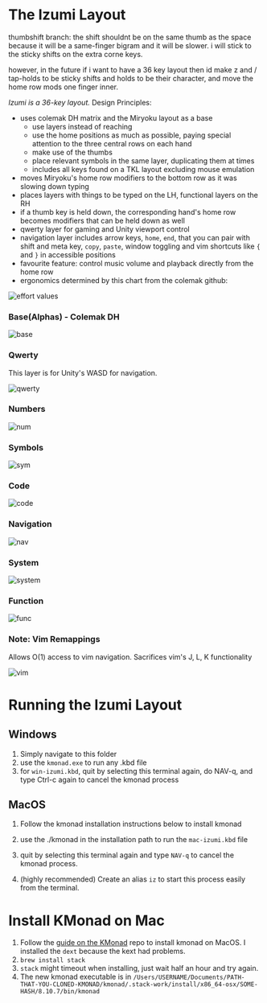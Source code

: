 # The Izumi Layout

thumbshift branch: the shift shouldnt be on the same thumb as the space because it will be a same-finger bigram and it will be slower. i will stick to the sticky shifts on the extra corne keys.

however, in the future if i want to have a 36 key layout then id make z and / tap-holds to be sticky shifts and holds to be their character, and move the home row mods one finger inner.

*Izumi is a 36-key layout.* Design Principles:
- uses colemak DH matrix and the Miryoku layout as a base
    - use layers instead of reaching
    - use the home positions as much as possible, paying special attention to the three central rows on each hand
    - make use of the thumbs
    - place relevant symbols in the same layer, duplicating them at times
    - includes all keys found on a TKL layout excluding mouse emulation
- moves Miryoku's home row modifiers to the bottom row as it was slowing down typing
- places layers with things to be typed on the LH, functional layers on the RH
- if a thumb key is held down, the corresponding hand's home row becomes modifiers that can be held down as well
- qwerty layer for gaming and Unity viewport control
- navigation layer includes arrow keys, `home`, `end`, that you can pair with shift and meta key, `copy`, `paste`, window toggling and vim shortcuts like `{` and `}` in accessible positions
- favourite feature: control music volume and playback directly from the home row
- ergonomics determined by this chart from the colemak github:

![effort values](./imgs/effort.png)

### Base(Alphas) - Colemak DH

![base](./imgs/base.png)

### Qwerty

This layer is for Unity's WASD for navigation. 

![qwerty](./imgs/qwerty.png)

### Numbers

![num](./imgs/num.png)

### Symbols

![sym](./imgs/sym.png)

### Code

![code](./imgs/code.png)

### Navigation

![nav](./imgs/nav.png)

### System

![system](./imgs/sys.png)

### Function

![func](./imgs/fn.png)

### Note: Vim Remappings

Allows O(1) access to vim navigation. Sacrifices vim's J, L, K functionality

![vim](./imgs/vim-remap.png)

# Running the Izumi Layout

## Windows
1. Simply navigate to this folder
2. use the `kmonad.exe` to run any .kbd file
3. for `win-izumi.kbd`, quit by selecting this terminal again, do NAV-q, and type Ctrl-c again to cancel the kmonad process

## MacOS
1. Follow the kmonad installation instructions below to install kmonad 
2. use the ./kmonad in the installation path to run the `mac-izumi.kbd` file
3. quit by selecting this terminal again and type `NAV-q` to cancel the kmonad process.  

4. (highly recommended) Create an alias `iz` to start this process easily from the terminal.

# Install KMonad on Mac
1. Follow the [guide on the KMonad](https://github.com/kmonad/kmonad/blob/master/doc/installation.md#installing-the-dext) repo to install kmonad on MacOS. I installed the `dext` because the kext had problems.
2. `brew install stack` 
3. `stack` might timeout when installing, just wait half an hour and try again.
4. The new kmonad executable is in `/Users/USERNAME/Documents/PATH-THAT-YOU-CLONED-KMONAD/kmonad/.stack-work/install/x86_64-osx/SOME-HASH/8.10.7/bin/kmonad`

